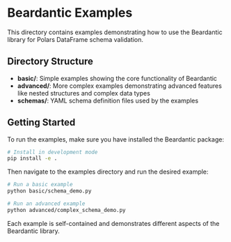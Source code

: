 # Beardantic Examples

This directory contains examples demonstrating how to use the Beardantic library for Polars DataFrame schema validation.

## Directory Structure

- **basic/**: Simple examples showing the core functionality of Beardantic
- **advanced/**: More complex examples demonstrating advanced features like nested structures and complex data types
- **schemas/**: YAML schema definition files used by the examples

## Getting Started

To run the examples, make sure you have installed the Beardantic package:

```bash
# Install in development mode
pip install -e .
```

Then navigate to the examples directory and run the desired example:

```bash
# Run a basic example
python basic/schema_demo.py

# Run an advanced example
python advanced/complex_schema_demo.py
```

Each example is self-contained and demonstrates different aspects of the Beardantic library.
